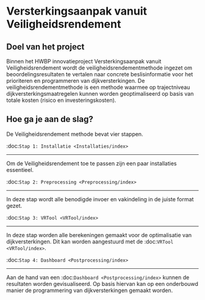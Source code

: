Versterkingsaanpak vanuit Veiligheidsrendement
============================================

Doel van het project
-------------------------------------------
Binnen het HWBP innovatieproject Versterkingsaanpak vanuit Veiligheidsrendement wordt de veiligheidsrendementmethode ingezet om beoordelingsresultaten te vertalen naar concrete beslisinformatie voor het prioriteren en programmeren van dijkversterkingen. De veiligheidsrendementmethode is een methode waarmee op trajectniveau dijkversterkingsmaatregelen kunnen worden geoptimaliseerd op basis van totale kosten (risico en investeringskosten). 

Hoe ga je aan de slag?
-------------------------------------------

De Veiligheidsrendement methode bevat vier stappen. 


:doc:`Stap 1: Installatie <Installaties/index>`
**********************************************************************
Om de Veiligheidsrendement toe te passen zijn een paar installaties essentieel.


:doc:`Stap 2: Preprocessing <Preprocessing/index>`
*********************************************************
In deze stap wordt alle benodigde invoer en vakindeling in de juiste format gezet. 


:doc:`Stap 3: VRTool <VRTool/index>`
*********************************************************
In deze stap worden alle berekeningen gemaakt voor de optimalisatie van dijkversterkingen. Dit kan worden aangestuurd met de :doc:`VRTool <VRTool/index>`.


:doc:`Stap 4: Dashboard <Postprocessing/index>`
*********************************************************
Aan de hand van een :doc:`Dashboard <Postprocessing/index>` kunnen de resultaten worden gevisualiseerd. Op basis hiervan kan op een onderbouwd manier de programmering van dijkversterkingen gemaakt worden. 

